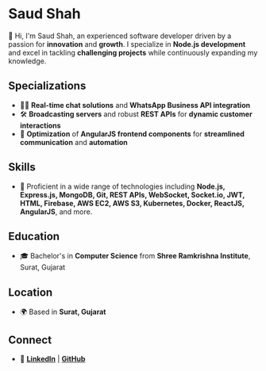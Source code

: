 # Saud Shah

👋 Hi, I'm Saud Shah, an experienced software developer driven by a passion for **innovation** and **growth**. I specialize in **Node.js development** and excel in tackling **challenging projects** while continuously expanding my knowledge.

## Specializations
- 👨‍💻 **Real-time chat solutions** and **WhatsApp Business API integration**
- 🛠️ **Broadcasting servers** and robust **REST APIs** for **dynamic customer interactions**
- 💼 **Optimization** of **AngularJS frontend components** for **streamlined communication** and **automation**

## Skills
- 🔧 Proficient in a wide range of technologies including **Node.js, Express.js, MongoDB, Git, REST APIs, WebSocket, Socket.io, JWT, HTML, Firebase, AWS EC2, AWS S3, Kubernetes, Docker, ReactJS, AngularJS**, and more.
  
## Education
- 🎓 Bachelor's in **Computer Science** from **Shree Ramkrishna Institute**, Surat, Gujarat

## Location
- 🌍 Based in **Surat, Gujarat**

## Connect
- 🔗 **[LinkedIn](https://www.linkedin.com/in/saud-shah24/)** | **[GitHub](https://github.com/saud-ahmad24)**
